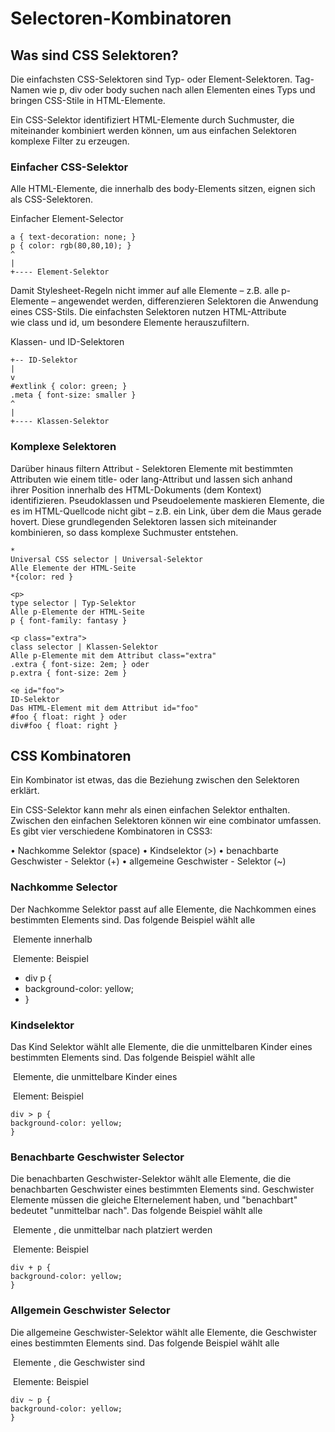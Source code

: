 # Selectoren-Kombinatoren

## Was sind CSS Selektoren?

Die einfachsten CSS-Selektoren sind Typ- oder Element-Selektoren. Tag-Namen wie p, div oder body suchen nach allen Elementen eines Typs und bringen CSS-Stile in HTML-Elemente.

Ein CSS-Selektor identifiziert HTML-Elemente durch Suchmuster, die miteinander kombiniert werden können, um aus einfachen Selektoren komplexe Filter zu erzeugen.

### Einfacher CSS-Selektor

Alle HTML-Elemente, die innerhalb des body-Elements sitzen, eignen sich als CSS-Selektoren.

Einfacher Element-Selector

```
a { text-decoration: none; }
p { color: rgb(80,80,10); }
^
|
+---- Element-Selektor
```

Damit Stylesheet-Regeln nicht immer auf alle Elemente – z.B. alle p-Elemente – angewendet werden, differenzieren Selektoren die Anwendung eines CSS-Stils. Die einfachsten Selektoren nutzen HTML-Attribute wie class und id, um besondere Elemente herauszufiltern.

Klassen- und ID-Selektoren

```
+-- ID-Selektor
|
v
#extlink { color: green; }
.meta { font-size: smaller }
^
|
+---- Klassen-Selektor
```

### Komplexe Selektoren

Darüber hinaus filtern Attribut - Selektoren Elemente mit bestimmten Attributen wie einem title- oder lang-Attribut und lassen sich anhand ihrer Position innerhalb des HTML-Dokuments (dem Kontext) identifizieren. Pseudoklassen und Pseudoelemente maskieren Elemente, die es im HTML-Quellcode nicht gibt – z.B. ein Link, über dem die Maus gerade hovert.
Diese grundlegenden Selektoren lassen sich miteinander kombinieren, so dass komplexe Suchmuster entstehen.

```
*
Universal CSS selector | Universal-Selektor
Alle Elemente der HTML-Seite
*{color: red }
```

```
<p>
type selector | Typ-Selektor
Alle p-Elemente der HTML-Seite
p { font-family: fantasy }
```

```
<p class="extra">
class selector | Klassen-Selektor
Alle p-Elemente mit dem Attribut class="extra"
.extra { font-size: 2em; } oder
p.extra { font-size: 2em }
```

```
<e id="foo">
ID-Selektor
Das HTML-Element mit dem Attribut id="foo"
#foo { float: right } oder
div#foo { float: right }
```

## CSS Kombinatoren

Ein Kombinator ist etwas, das die Beziehung zwischen den Selektoren erklärt.

Ein CSS-Selektor kann mehr als einen einfachen Selektor enthalten. Zwischen den einfachen Selektoren können wir eine combinator umfassen.
Es gibt vier verschiedene Kombinatoren in CSS3:

• Nachkomme Selektor (space)
• Kindselektor (>)
• benachbarte Geschwister - Selektor (+)
• allgemeine Geschwister - Selektor (~)

### Nachkomme Selector

Der Nachkomme Selektor passt auf alle Elemente, die Nachkommen eines bestimmten Elements sind.
Das folgende Beispiel wählt alle <p> Elemente innerhalb <div> Elemente:
Beispiel

- div p {
- background-color: yellow;
- }

### Kindselektor

Das Kind Selektor wählt alle Elemente, die die unmittelbaren Kinder eines bestimmten Elements sind.
Das folgende Beispiel wählt alle <p> Elemente, die unmittelbare Kinder eines <div> Element:
Beispiel

```
div > p {
background-color: yellow;
}
```

### Benachbarte Geschwister Selector

Die benachbarten Geschwister-Selektor wählt alle Elemente, die die benachbarten Geschwister eines bestimmten Elements sind.
Geschwister Elemente müssen die gleiche Elternelement haben, und "benachbart" bedeutet "unmittelbar nach".
Das folgende Beispiel wählt alle <p> Elemente , die unmittelbar nach platziert werden <div> Elemente:
Beispiel

```
div + p {
background-color: yellow;
}
```

### Allgemein Geschwister Selector

Die allgemeine Geschwister-Selektor wählt alle Elemente, die Geschwister eines bestimmten Elements sind.
Das folgende Beispiel wählt alle <p> Elemente , die Geschwister sind <div> Elemente:
Beispiel

```
div ~ p {
background-color: yellow;
}
```
